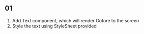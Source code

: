 ## 01

1. Add Text component, which will render Gofore to the screen
2. Style the text using StyleSheet provided
